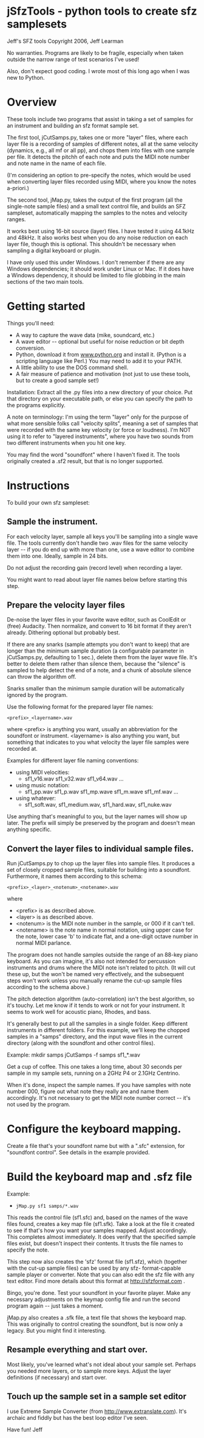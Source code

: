 # jSfzTools - python tools to create sfz samplesets

Jeff's SFZ tools
Copyright 2006, Jeff Learman

No warranties.  Programs are likely to be fragile, especially
when taken outside the narrow range of test scenarios I've used!

Also, don't expect good coding.  I wrote most of this long ago
when I was new to Python.

# Overview

These tools include two programs that assist in taking a set of
samples for an instrument and building an sfz format sample set.

The first tool, jCutSamps.py, takes one or more "layer" files,
where each layer file is a recording of samples of different
notes, all at the same velocity (dynamics, e.g., all mf or all
pp), and chops them into files with one sample per file.
It detects the pitchh of each note and puts the MIDI note
number and note name in the name of each file.

(I'm considering an option to pre-specify the notes, which
would be used when converting layer files recorded using MIDI,
where you know the notes a-priori.)

The second tool, jMap.py, takes the output of the first program
(all the single-note sample files) and a small text control file,
and builds an SFZ sampleset, automatically mapping the samples
to the notes and velocity ranges.

It works best using 16-bit source (layer) files.  I have tested
it using 44.1kHz and 48kHz.  It also works best when you do any
noise reduction on each layer file, though this is optional.
This shouldn't be necessary when sampling a digital keyboard or
plugin.

I have only used this under Windows.  I don't remember if there
are any Windows dependencies; it should work under Linux or Mac.
If it does have a Windows dependency, it should be limited to
file globbing in the main sections of the two main tools.

# Getting started

Things you'll need:
* A way to capture the wave data (mike, soundcard, etc.)
* A wave editor -- optional but useful for noise reduction or bit depth conversion.
* Python, download it from www.python.org and install it.  (Python
 is a scripting language like Perl.)  You may need to add it to your PATH.
* A little ability to use the DOS command shell.
* A fair measure of patience and motivation (not just to use these tools, but to create a good sample set!)

Installation:
    Extract all the .py files into a new directory of your choice.
    Put that directory on your executable path, or else you
	can specify the path to the programs explicitly.

A note on terminology:
    I'm using the term "layer" only for the purpose of what
    more sensible folks call "velocity splits", meaning a set
    of samples that were recorded with the same key velocity
    (or force or loudness).  I'm NOT using it to refer to
    "layered instruments", where you have two sounds from
    two different instruments when you hit one key.

You may find the word "soundfont" where I haven't fixed it.
The tools originally created a .sf2 result, but that is no
longer supported.

# Instructions

To build your own sfz sampleset:

## Sample the instrument.

For each velocity layer, sample all keys you'll be sampling
into a single wave file.  The tools currently don't handle
two .wav files for the same velocity layer -- if you do end
up with more than one, use a wave editor to combine them into
one.  Ideally, sample in 24 bits.

Do not adjust the recording gain (record level) when recording
a layer.

You might want to read about layer file names below before
starting this step.

## Prepare the velocity layer files

De-noise the layer files in your favorite wave editor, such
as CoolEdit or (free) Audacity.  Then normalize, and convert
to 16 bit format if they aren't already.  Dithering optional
but probably best.

If there are any snarks (sample attempts you don't want to
keep) that are longer than the minimum sample duration
(a configurable parameter in jCutSamps.py, defaulting to
1 sec.), delete them from the layer wave file.  It's better
to delete them rather than silence them, because the "silence"
is sampled to help detect the end of a note, and a chunk of
absolute silence can throw the algorithm off.

Snarks smaller than the minimum sample duration will be
automatically ignored by the program.

Use the following format for the prepared layer file names:

    <prefix>_<layername>.wav

where \<prefix> is anything you want, usually an abbreviation
for the soundfont or instrument.  \<layername> is also anything
you want, but something that indicates to you what velocity
the layer file samples were recorded at.

Examples for different layer file naming conventions:

* using MIDI velocities:
  * sf1_v16.wav sf1_v32.wav sf1_v64.wav ...
* using music notation:
  * sf1_pp.wav sf1_p.wav sf1_mp.wave sf1_m.wave sf1_mf.wav ...
* using whatever:
  * sf1_soft.wav, sf1_medium.wav, sf1_hard.wav, sf1_nuke.wav

Use anything that's meaningful to you, but the layer names will
show up later.  The prefix will simply be preserved by the
program and doesn't mean anything specific.

## Convert the layer files to individual sample files.

Run jCutSamps.py to chop up the layer files into sample files.
It produces a set of closely cropped sample files, suitable
for building into a soundfont.  Furthermore, it names them
according to this schema:

`<prefix>_<layer>_<notenum>_<notename>.wav`

where

* \<prefix> is as described above.
* \<layer> is as described above.
* \<notenum> is the MIDI note number in the sample, or 000 if it can't tell.
* \<notename> is the note name in normal notation, using upper case for the note, lower case 'b' to indicate flat, and a one-digit octave number in normal MIDI parlance.

The program does not handle samples outside the range of an
88-key piano keyboard.  As you can imagine, it's also not
intended for percussion instruments and drums where the MIDI
note isn't related to pitch.  (It will cut these up, but
the won't be named very effectively, and the subsequent
steps won't work unless you manually rename the cut-up
sample files according to the schema above.)

The pitch detection algorithm (auto-correlation) isn't the
best algorithm, so it's touchy.  Let me know if it tends to
work or not for your instrument.  It seems to work well for
acoustic piano, Rhodes, and bass.

It's generally best to put all the samples in a single folder.
Keep different instruments in different folders.  For this
example, we'll keep the chopped samples in a "samps" directory,
and the input wave files in the current directory (along with
the soundfont and other control files).

Example:
    mkdir samps
    jCutSamps -f samps sf1_*.wav

Get a cup of coffee.  This one takes a long time, about 30
seconds per sample in my sample sets, running on a 2GHz
P4 or 2.1GHz Centrino.

When it's done, inspect the sample names.  If you have samples
with note number 000, figure out what note they really are
and name them accordingly.  It's not necessary to get the MIDI
note number correct -- it's not used by the program.

# Configure the keyboard mapping.

Create a file that's your soundfont name but with a ".sfc" extension,
for "soundfont control".  See details in the example provided.

# Build the keyboard map and .sfz file

Example:
* `jMap.py sf1 samps/*.wav`

This reads the control file (sf1.sfc) and, based on the names of
the wave files found, creates a key map file (sf1.sfk).
Take a look at the file it created to see if that's
how you want your samples mapped.  Adjust accordingly.
This completes almost immediately.  It does verify that the
specified sample files exist, but doesn't inspect their contents.
It trusts the file names to specify the note.

This step now also creates the 'sfz' format file (sf1.sfz), which
(together with the cut-up sample files) can be used by any sfz-
format-capable sample player or converter.  Note that you can
also edit the sfz file with any text editor.  Find more details
about this format at http://sfzformat.com .

Bingo, you're done.  Test your soundfont in your favorite player.
Make any necessary adjustments on the keymap config file and
run the second program again -- just takes a moment.

jMap.py also creates a .sfk file, a text file that shows the
keyboard map.  This was originally to control creating the
soundfont, but is now only a legacy.  But you might find it
interesting.

##  Resample everything and start over.

Most likely, you've learned what's not ideal about your sample
set.  Perhaps you needed more layers, or to sample more keys.
Adjust the layer definitions (if necessary) and start over.

##  Touch up the sample set in a sample set editor

I use Extreme Sample Converter (from http://www.extranslate.com).
It's archaic and fiddly but has the best loop editor I've seen.

Have fun!
Jeff


